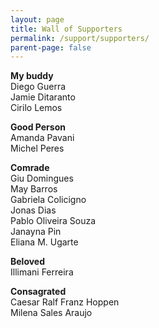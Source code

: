 ```yaml
---
layout: page
title: Wall of Supporters
permalink: /support/supporters/
parent-page: false
---
```


**My buddy**  
	Diego Guerra  
	Jamie Ditaranto  
	Cirilo Lemos  
  
**Good Person**  
	Amanda Pavani  
	Michel Peres  
  
**Comrade**  
	Giu Domingues  
 	May Barros  
	Gabriela Colicigno  
	Jonas Dias  
	Pablo Oliveira Souza  
	Janayna Pin  
	Eliana M. Ugarte  
  
**Beloved**  
	Illimani Ferreira  
  
**Consagrated**  
	Caesar Ralf Franz Hoppen  
	Milena Sales Araujo  
